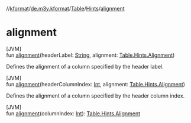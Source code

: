 //[kformat](../../../../index.md)/[de.m3y.kformat](../../index.md)/[Table](../index.md)/[Hints](index.md)/[alignment](alignment.md)

# alignment

[JVM]\
fun [alignment](alignment.md)(headerLabel: [String](https://kotlinlang.org/api/core/kotlin-stdlib/kotlin/-string/index.html), alignment: [Table.Hints.Alignment](-alignment/index.md))

Defines the alignment of a column specified by the header label.

[JVM]\
fun [alignment](alignment.md)(headerColumnIndex: [Int](https://kotlinlang.org/api/core/kotlin-stdlib/kotlin/-int/index.html), alignment: [Table.Hints.Alignment](-alignment/index.md))

Defines the alignment of a column specified by the header column index.

[JVM]\
fun [alignment](alignment.md)(columnIndex: [Int](https://kotlinlang.org/api/core/kotlin-stdlib/kotlin/-int/index.html)): [Table.Hints.Alignment](-alignment/index.md)